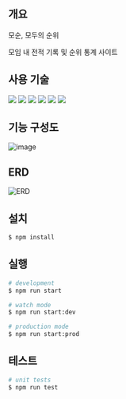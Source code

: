 ## 개요

모순, 모두의 순위

모임 내 전적 기록 및 순위 통계 사이트

## 사용 기술
<img src="https://img.shields.io/badge/NestJS-E0234E?style=flat-square&logo=Nestjs&logoColor=white"/> <img src="https://img.shields.io/badge/MySQL-4479A1?style=flat-square&logo=MySQL&logoColor=white"/> <img src="https://img.shields.io/badge/Swagger-85EA2D?style=flat-square&logo=Swagger&logoColor=white"/> <img src="https://img.shields.io/badge/Jest-C21325?style=flat-square&logo=Jest&logoColor=white"/> <img src="https://img.shields.io/badge/GitHub Actions-2088FF?style=flat-square&logo=GitHub Actions&logoColor=white"/> <img src="https://img.shields.io/badge/Docker-2496ED?style=flat-square&logo=Docker&logoColor=white"/>

## 기능 구성도
![image](https://user-images.githubusercontent.com/78011716/188599577-6de383d3-79e3-4f9e-9032-c88e55956e78.png)

## ERD
![ERD](https://user-images.githubusercontent.com/78011716/188574883-23b0bbbc-9fe6-48ef-894b-9fcca762f8a0.png)


## 설치

```bash
$ npm install
```

## 실행

```bash
# development
$ npm run start

# watch mode
$ npm run start:dev

# production mode
$ npm run start:prod
```

## 테스트

```bash
# unit tests
$ npm run test
```
